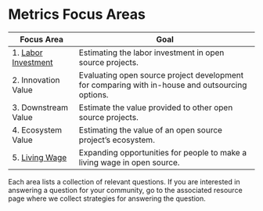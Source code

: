 # Metrics Focus Areas

| Focus Area                                | Goal                                                                                            |
|-------------------------------------------|-------------------------------------------------------------------------------------------------|
| 1. [Labor Investment](./labor-investment) | Estimating the labor investment in open source projects.                                        |
| 2. Innovation Value                       | Evaluating open source project development for comparing with in-house and outsourcing options. |
| 3. Downstream Value                       | Estimate the value provided to other open source projects.                                      |
| 4. Ecosystem Value                        | Estimating the value of an open source project’s ecosystem.                                     |
| 5. [Living Wage](./living-wage)           | Expanding opportunities for people to make a living wage in open source.                        |

Each area lists a collection of relevant questions. If you are interested in
answering a question for your community, go to the associated resource page
where we collect strategies for answering the question.

